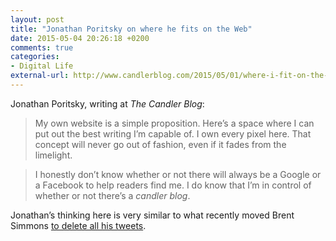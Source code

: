 ```yaml
---
layout: post
title: "Jonathan Poritsky on where he fits on the Web"
date: 2015-05-04 20:26:18 +0200
comments: true
categories: 
- Digital Life
external-url: http://www.candlerblog.com/2015/05/01/where-i-fit-on-the-web/
---
```


Jonathan Poritsky, writing at _The Candler Blog_:

> My own website is a simple proposition. Here’s a space where I can put out the best writing I’m capable of. I own every pixel here. That concept will never go out of fashion, even if it fades from the limelight.

> I honestly don’t know whether or not there will always be a Google or a Facebook to help readers find me. I do know that I’m in control of whether or not there’s a _candler blog_.

Jonathan’s thinking here is very similar to what recently moved Brent Simmons [to delete all his tweets](/2015/05/04/brent-simmons-is-the-man-who-deleted-all-his-tweets/).